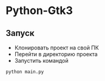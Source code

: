 # Python-Gtk3

## Запуск
- Клонировать проект на свой ПК
- Перейти в директорию проекта
- Запустить командой 
```
python main.py
```
